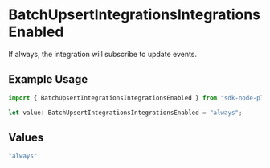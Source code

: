 # BatchUpsertIntegrationsIntegrationsEnabled

If always, the integration will subscribe to update events.

## Example Usage

```typescript
import { BatchUpsertIntegrationsIntegrationsEnabled } from "sdk-node-platform/models/operations";

let value: BatchUpsertIntegrationsIntegrationsEnabled = "always";
```

## Values

```typescript
"always"
```